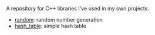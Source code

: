 A repository for C++ libraries I've used in my own projects.

- [random](https://github.com/fasterik/cpplibs/tree/master/random): random number generation
- [hash_table](https://github.com/fasterik/cpplibs/tree/master/hash_table): simple hash table
